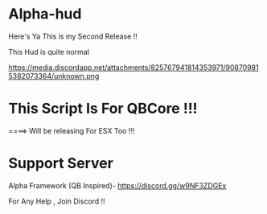 # Alpha-hud

Here's Ya This is my Second Release !! 

This Hud is quite normal 

https://media.discordapp.net/attachments/825767941814353971/908709815382073364/unknown.png

# This Script Is For QBCore !!!

====> Will be releasing For ESX Too !!!


# Support Server
Alpha Framework (QB Inspired)- https://discord.gg/w9NF3ZDGEx 

For Any Help , Join Discord !!
